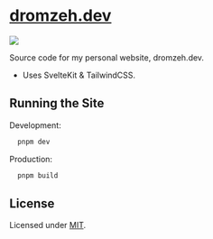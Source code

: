 # [dromzeh.dev]("https://dromzeh.dev")
![](https://img.shields.io/badge/license-MIT-blue)

Source code for my personal website, dromzeh.dev.
- Uses SvelteKit & TailwindCSS.

## Running the Site

Development:
```bash
  pnpm dev
```

Production:
```bash
  pnpm build
```
## License

Licensed under [MIT](https://mit.dromzeh.dev/).